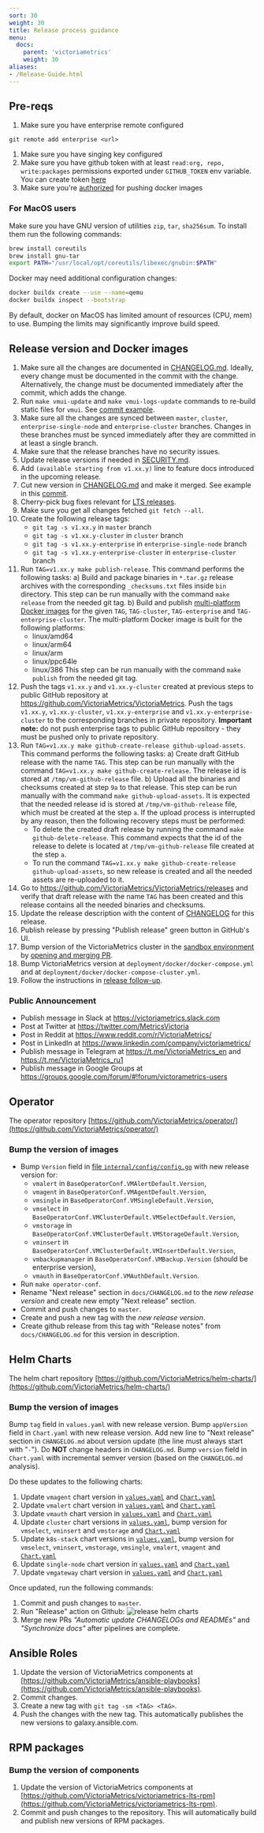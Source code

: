 ```yaml
---
sort: 30
weight: 30
title: Release process guidance
menu:
  docs:
    parent: 'victoriametrics'
    weight: 30
aliases:
- /Release-Guide.html
---
```

## Pre-reqs

1. Make sure you have enterprise remote configured
```
git remote add enterprise <url>
```
1. Make sure you have singing key configured
1. Make sure you have github token with at least `read:org, repo, write:packages` permissions exported under `GITHUB_TOKEN` env variable.
   You can create token [here](https://github.com/settings/tokens)
1. Make sure you're [authorized](https://hub.docker.com/orgs/victoriametrics/settings/enforce-sign-in/windows) for pushing docker images 

### For MacOS users

Make sure you have GNU version of utilities `zip`, `tar`, `sha256sum`. To install them run the following commands:
```sh
brew install coreutils
brew install gnu-tar
export PATH="/usr/local/opt/coreutils/libexec/gnubin:$PATH"
```

Docker may need additional configuration changes:
```sh 
docker buildx create --use --name=qemu
docker buildx inspect --bootstrap  
```

By default, docker on MacOS has limited amount of resources (CPU, mem) to use. 
Bumping the limits may significantly improve build speed.

## Release version and Docker images

1. Make sure all the changes are documented in [CHANGELOG.md](https://github.com/VictoriaMetrics/VictoriaMetrics/blob/master/docs/CHANGELOG.md).
   Ideally, every change must be documented in the commit with the change. Alternatively, the change must be documented immediately
   after the commit, which adds the change.
1. Run `make vmui-update` and `make vmui-logs-update` commands to re-build static files for `vmui`. See [commit example](https://github.com/VictoriaMetrics/VictoriaMetrics/commit/9dde5b8ee3fdc9d4cd495c8118e04ff4ee32e650). 
1. Make sure all the changes are synced between `master`, `cluster`, `enterprise-single-node` and `enterprise-cluster` branches.
   Changes in these branches must be synced immediately after they are committed in at least a single branch.
1. Make sure that the release branches have no security issues.
1. Update release versions if needed in [SECURITY.md](https://github.com/VictoriaMetrics/VictoriaMetrics/blob/master/SECURITY.md).
1. Add `(available starting from v1.xx.y)` line to feature docs introduced in the upcoming release.
1. Cut new version in [CHANGELOG.md](https://github.com/VictoriaMetrics/VictoriaMetrics/blob/master/docs/CHANGELOG.md)
   and make it merged. See example in this [commit](https://github.com/VictoriaMetrics/VictoriaMetrics/commit/b771152039d23b5ccd637a23ea748bc44a9511a7).
1. Cherry-pick bug fixes relevant for [LTS releases](https://docs.victoriametrics.com/lts-releases/).
1. Make sure you get all changes fetched `git fetch --all`.
1. Create the following release tags:
   * `git tag -s v1.xx.y` in `master` branch
   * `git tag -s v1.xx.y-cluster` in `cluster` branch
   * `git tag -s v1.xx.y-enterprise` in `enterprise-single-node` branch
   * `git tag -s v1.xx.y-enterprise-cluster` in `enterprise-cluster` branch
1. Run `TAG=v1.xx.y make publish-release`. This command performs the following tasks:
   a) Build and package binaries in `*.tar.gz` release archives with the corresponding `_checksums.txt` files inside `bin` directory.
      This step can be run manually with the command `make release` from the needed git tag.
   b) Build and publish [multi-platform Docker images](https://docs.docker.com/build/buildx/multiplatform-images/)
      for the given `TAG`, `TAG-cluster`, `TAG-enterprise` and `TAG-enterprise-cluster`.
      The multi-platform Docker image is built for the following platforms:
      * linux/amd64
      * linux/arm64
      * linux/arm
      * linux/ppc64le
      * linux/386
      This step can be run manually with the command `make publish` from the needed git tag.
1. Push the tags `v1.xx.y` and `v1.xx.y-cluster` created at previous steps to public GitHub repository at https://github.com/VictoriaMetrics/VictoriaMetrics.
   Push the tags `v1.xx.y`, `v1.xx.y-cluster`, `v1.xx.y-enterprise` and `v1.xx.y-enterprise-cluster` to the corresponding
   branches in private repository.
   **Important note:** do not push enterprise tags to public GitHub repository - they must be pushed only to private repository.
1. Run `TAG=v1.xx.y make github-create-release github-upload-assets`. This command performs the following tasks:
   a) Create draft GitHub release with the name `TAG`. This step can be run manually
      with the command `TAG=v1.xx.y make github-create-release`.
      The release id is stored at `/tmp/vm-github-release` file.
   b) Upload all the binaries and checksums created at step `9a` to that release.
      This step can be run manually with the command `make github-upload-assets`.
      It is expected that the needed release id is stored at `/tmp/vm-github-release` file,
      which must be created at the step `a`.
      If the upload process is interrupted by any reason, then the following recovery steps must be performed:
      - To delete the created draft release by running the command `make github-delete-release`.
        This command expects that the id of the release to delete is located at `/tmp/vm-github-release`
        file created at the step `a`.
      - To run the command `TAG=v1.xx.y make github-create-release github-upload-assets`, so new release is created
        and all the needed assets are re-uploaded to it.
1. Go to <https://github.com/VictoriaMetrics/VictoriaMetrics/releases> and verify that draft release with the name `TAG` has been created
   and this release contains all the needed binaries and checksums.
1. Update the release description with the content of [CHANGELOG](https://github.com/VictoriaMetrics/VictoriaMetrics/blob/master/docs/CHANGELOG.md) for this release.
1. Publish release by pressing "Publish release" green button in GitHub's UI.
1. Bump version of the VictoriaMetrics cluster in the [sandbox environment](https://github.com/VictoriaMetrics/ops/blob/main/gcp-test/sandbox/manifests/benchmark-vm/vmcluster.yaml)
   by [opening and merging PR](https://github.com/VictoriaMetrics/ops/pull/58).
1. Bump VictoriaMetrics version at `deployment/docker/docker-compose.yml` and at `deployment/docker/docker-compose-cluster.yml`.
1. Follow the instructions in [release follow-up](https://github.com/VictoriaMetrics/VictoriaMetrics-enterprise/blob/master/Release-Guide.md).

### Public Announcement

* Publish message in Slack  at <https://victoriametrics.slack.com>
* Post at Twitter at <https://twitter.com/MetricsVictoria>
* Post in Reddit at <https://www.reddit.com/r/VictoriaMetrics/>
* Post in LinkedIn at <https://www.linkedin.com/company/victoriametrics/>
* Publish message in Telegram at <https://t.me/VictoriaMetrics_en> and <https://t.me/VictoriaMetrics_ru1>
* Publish message in Google Groups at <https://groups.google.com/forum/#!forum/victorametrics-users>

## Operator

The operator repository [https://github.com/VictoriaMetrics/operator/](https://github.com/VictoriaMetrics/operator/)

### Bump the version of images

- Bump `Version` field in [file `internal/config/config.go`](https://github.com/VictoriaMetrics/operator/blob/master/internal/config/config.go) with new release version for:
  - `vmalert` in `BaseOperatorConf.VMAlertDefault.Version`,
  - `vmagent` in `BaseOperatorConf.VMAgentDefault.Version`,
  - `vmsingle` in `BaseOperatorConf.VMSingleDefault.Version`,
  - `vmselect` in `BaseOperatorConf.VMClusterDefault.VMSelectDefault.Version`,
  - `vmstorage` in `BaseOperatorConf.VMClusterDefault.VMStorageDefault.Version`,
  - `vminsert` in `BaseOperatorConf.VMClusterDefault.VMInsertDefault.Version`,
  - `vmbackupmanager` in `BaseOperatorConf.VMBackup.Version` (should be enterprise version),
  - `vmauth` in `BaseOperatorConf.VMAuthDefault.Version`.
- Run `make operator-conf`.
- Rename "Next release" section in `docs/CHANGELOG.md` to the *new release version* and create new empty "Next release" section.
- Commit and push changes to `master`.
- Create and push a new tag with the *new release version*.
- Create github release from this tag with "Release notes" from `docs/CHANGELOG.md` for this version in description.

## Helm Charts

The helm chart repository [https://github.com/VictoriaMetrics/helm-charts/](https://github.com/VictoriaMetrics/helm-charts/)

### Bump the version of images

Bump `tag` field in `values.yaml` with new release version.
Bump `appVersion` field in `Chart.yaml` with new release version.
Add new line to "Next release" section in `CHANGELOG.md` about version update (the line must always start with "`-`"). Do **NOT** change headers in `CHANGELOG.md`.
Bump `version` field in `Chart.yaml` with incremental semver version (based on the `CHANGELOG.md` analysis). 

Do these updates to the following charts:

1. Update `vmagent` chart version in [`values.yaml`](https://github.com/VictoriaMetrics/helm-charts/blob/master/charts/victoria-metrics-agent/values.yaml) and [`Chart.yaml`](https://github.com/VictoriaMetrics/helm-charts/blob/master/charts/victoria-metrics-agent/Chart.yaml) 
1. Update `vmalert` chart version in [`values.yaml`](https://github.com/VictoriaMetrics/helm-charts/blob/master/charts/victoria-metrics-alert/values.yaml) and [`Chart.yaml`](https://github.com/VictoriaMetrics/helm-charts/blob/master/charts/victoria-metrics-alert/Chart.yaml)
1. Update `vmauth` chart version in [`values.yaml`](https://github.com/VictoriaMetrics/helm-charts/blob/master/charts/victoria-metrics-auth/values.yaml) and [`Chart.yaml`](https://github.com/VictoriaMetrics/helm-charts/blob/master/charts/victoria-metrics-auth/Chart.yaml)
1. Update `cluster` chart versions in [`values.yaml`](https://github.com/VictoriaMetrics/helm-charts/blob/master/charts/victoria-metrics-cluster/values.yaml), bump version for `vmselect`, `vminsert` and `vmstorage` and [`Chart.yaml`](https://github.com/VictoriaMetrics/helm-charts/blob/master/charts/victoria-metrics-cluster/Chart.yaml)
1. Update `k8s-stack` chart versions in [`values.yaml`](https://github.com/VictoriaMetrics/helm-charts/blob/master/charts/victoria-metrics-k8s-stack/values.yaml), bump version for `vmselect`, `vminsert`, `vmstorage`, `vmsingle`, `vmalert`, `vmagent` and [`Chart.yaml`](https://github.com/VictoriaMetrics/helm-charts/blob/master/charts/victoria-metrics-k8s-stack/Chart.yaml)
1. Update `single-node` chart version in [`values.yaml`](https://github.com/VictoriaMetrics/helm-charts/blob/master/charts/victoria-metrics-single/values.yaml) and [`Chart.yaml`](https://github.com/VictoriaMetrics/helm-charts/blob/master/charts/victoria-metrics-single/Chart.yaml)
1. Update `vmgateway` chart version in [`values.yaml`](https://github.com/VictoriaMetrics/helm-charts/blob/master/charts/victoria-metrics-gateway/values.yaml) and [`Chart.yaml`](https://github.com/VictoriaMetrics/helm-charts/blob/master/charts/victoria-metrics-gateway/Chart.yaml)

Once updated, run the following commands:

1. Commit and push changes to `master`.
1. Run "Release" action on Github:
   ![release helm charts](Release-Guide_helm-release.webp)
1. Merge new PRs *"Automatic update CHANGELOGs and READMEs"* and *"Synchronize docs"* after pipelines are complete.

## Ansible Roles 

1. Update the version of VictoriaMetrics components at [https://github.com/VictoriaMetrics/ansible-playbooks](https://github.com/VictoriaMetrics/ansible-playbooks).
1. Commit changes.
1. Create a new tag with `git tag -sm <TAG> <TAG>`.
1. Push the changes with the new tag. This automatically publishes the new versions to galaxy.ansible.com.

## RPM packages

### Bump the version of components

1. Update the version of VictoriaMetrics components at [https://github.com/VictoriaMetrics/victoriametrics-lts-rpm](https://github.com/VictoriaMetrics/victoriametrics-lts-rpm).
1. Commit and push changes to the repository. This will automatically build and publish new versions of RPM packages.
